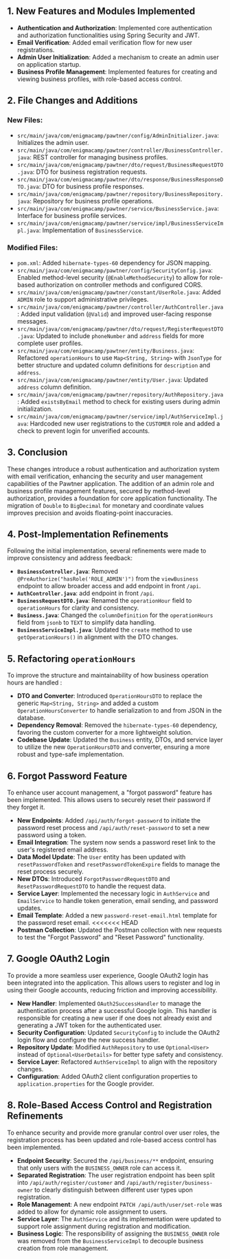 ## 1. New Features and Modules Implemented

- **Authentication and Authorization**: Implemented core authentication and authorization functionalities using Spring Security and JWT.
- **Email Verification**: Added email verification flow for new user registrations.
- **Admin User Initialization**: Added a mechanism to create an admin user on application startup.
- **Business Profile Management**: Implemented features for creating and viewing business profiles, with role-based access control.

## 2. File Changes and Additions

### New Files:

- `src/main/java/com/enigmacamp/pawtner/config/AdminInitializer.java`: Initializes the admin user.
- `src/main/java/com/enigmacamp/pawtner/controller/BusinessController.java`: REST controller for managing business profiles.
- `src/main/java/com/enigmacamp/pawtner/dto/request/BusinessRequestDTO.java`: DTO for business registration requests.
- `src/main/java/com/enigmacamp/pawtner/dto/response/BusinessResponseDTO.java`: DTO for business profile responses.
- `src/main/java/com/enigmacamp/pawtner/repository/BusinessRepository.java`: Repository for business profile operations.
- `src/main/java/com/enigmacamp/pawtner/service/BusinessService.java`: Interface for business profile services.
- `src/main/java/com/enigmacamp/pawtner/service/impl/BusinessServiceImpl.java`: Implementation of `BusinessService`.

### Modified Files:

- `pom.xml`: Added `hibernate-types-60` dependency for JSON mapping.
- `src/main/java/com/enigmacamp/pawtner/config/SecurityConfig.java`: Enabled method-level security (`@EnableMethodSecurity`) to allow for role-based authorization on controller methods and configured CORS.
- `src/main/java/com/enigmacamp/pawtner/constant/UserRole.java`: Added `ADMIN` role to support administrative privileges.
- `src/main/java/com/enigmacamp/pawtner/controller/AuthController.java`: Added input validation (`@Valid`) and improved user-facing response messages.
- `src/main/java/com/enigmacamp/pawtner/dto/request/RegisterRequestDTO.java`: Updated to include `phoneNumber` and `address` fields for more complete user profiles.
- `src/main/java/com/enigmacamp/pawtner/entity/Business.java`: Refactored `operationHours` to use `Map<String, String>` with `JsonType` for better structure and updated column definitions for `description` and `address`.
- `src/main/java/com/enigmacamp/pawtner/entity/User.java`: Updated `address` column definition.
- `src/main/java/com/enigmacamp/pawtner/repository/AuthRepository.java`: Added `existsByEmail` method to check for existing users during admin initialization.
- `src/main/java/com/enigmacamp/pawtner/service/impl/AuthServiceImpl.java`: Hardcoded new user registrations to the `CUSTOMER` role and added a check to prevent login for unverified accounts.

## 3. Conclusion

These changes introduce a robust authentication and authorization system with email verification, enhancing the security and user management capabilities of the Pawtner application. The addition of an admin role and business profile management features, secured by method-level authorization, provides a foundation for core application functionality. The migration of `Double` to `BigDecimal` for monetary and coordinate values improves precision and avoids floating-point inaccuracies.

## 4. Post-Implementation Refinements

Following the initial implementation, several refinements were made to improve consistency and address feedback:

- **`BusinessController.java`**: Removed `@PreAuthorize("hasRole('ROLE_ADMIN')")` from the `viewBusiness` endpoint to allow broader access and add endpoint in front `/api`.
- **`AuthController.java`**: add endpoint in front `/api`.
- **`BusinessRequestDTO.java`**: Renamed the `operationHour` field to `operationHours` for clarity and consistency.
- **`Business.java`**: Changed the `columnDefinition` for the `operationHours` field from `jsonb` to `TEXT` to simplify data handling.
- **`BusinessServiceImpl.java`**: Updated the `create` method to use `getOperationHours()` in alignment with the DTO changes.

## 5. Refactoring `operationHours`

To improve the structure and maintainability of how business operation hours are handled :

- **DTO and Converter**: Introduced `OperationHoursDTO` to replace the generic `Map<String, String>` and added a custom `OperationHoursConverter` to handle serialization to and from JSON in the database.
- **Dependency Removal**: Removed the `hibernate-types-60` dependency, favoring the custom converter for a more lightweight solution.
- **Codebase Update**: Updated the `Business` entity, DTOs, and service layer to utilize the new `OperationHoursDTO` and converter, ensuring a more robust and type-safe implementation.

## 6. Forgot Password Feature

To enhance user account management, a "forgot password" feature has been implemented. This allows users to securely reset their password if they forget it.

- **New Endpoints**: Added `/api/auth/forgot-password` to initiate the password reset process and `/api/auth/reset-password` to set a new password using a token.
- **Email Integration**: The system now sends a password reset link to the user's registered email address.
- **Data Model Update**: The `User` entity has been updated with `resetPasswordToken` and `resetPasswordTokenExpire` fields to manage the reset process securely.
- **New DTOs**: Introduced `ForgotPasswordRequestDTO` and `ResetPasswordRequestDTO` to handle the request data.
- **Service Layer**: Implemented the necessary logic in `AuthService` and `EmailService` to handle token generation, email sending, and password updates.
- **Email Template**: Added a new `password-reset-email.html` template for the password reset email.
<<<<<<< HEAD
- **Postman Collection**: Updated the Postman collection with new requests to test the "Forgot Password" and "Reset Password" functionality.

## 7. Google OAuth2 Login

To provide a more seamless user experience, Google OAuth2 login has been integrated into the application. This allows users to register and log in using their Google accounts, reducing friction and improving accessibility.

- **New Handler**: Implemented `OAuth2SuccessHandler` to manage the authentication process after a successful Google login. This handler is responsible for creating a new user if one does not already exist and generating a JWT token for the authenticated user.
- **Security Configuration**: Updated `SecurityConfig` to include the OAuth2 login flow and configure the new success handler.
- **Repository Update**: Modified `AuthRepository` to use `Optional<User>` instead of `Optional<UserDetails>` for better type safety and consistency.
- **Service Layer**: Refactored `AuthServiceImpl` to align with the repository changes.
- **Configuration**: Added OAuth2 client configuration properties to `application.properties` for the Google provider.

## 8. Role-Based Access Control and Registration Refinements

To enhance security and provide more granular control over user roles, the registration process has been updated and role-based access control has been implemented.

- **Endpoint Security**: Secured the `/api/business/**` endpoint, ensuring that only users with the `BUSINESS_OWNER` role can access it.
- **Separated Registration**: The user registration endpoint has been split into `/api/auth/register/customer` and `/api/auth/register/business-owner` to clearly distinguish between different user types upon registration.
- **Role Management**: A new endpoint `PATCH /api/auth/user/set-role` was added to allow for dynamic role assignment to users.
- **Service Layer**: The `AuthService` and its implementation were updated to support role assignment during registration and modification.
- **Business Logic**: The responsibility of assigning the `BUSINESS_OWNER` role was removed from the `BusinessServiceImpl` to decouple business creation from role management.
